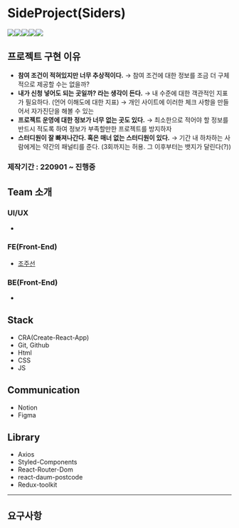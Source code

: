 # SideProject(Siders)

<img src="https://img.shields.io/badge/React-blue?style=for-the-badge&logo=React&logoColor=white"><img src="https://img.shields.io/badge/JS-yellow?style=for-the-badge&logo=javascript&logoColor=white"><img src="https://img.shields.io/badge/HTML-E34F26?style=for-the-badge&logo=HTML5&logoColor=white"><img src="https://img.shields.io/badge/CSS-1572B6?style=for-the-badge&logo=CSS3&logoColor=white"><img src="https://img.shields.io/badge/CRA-09D3AC?style=for-the-badge&logo=Create React App&logoColor=white">

## 프로젝트 구현 이유

-   **참여 조건이 적혀있지만 너무 추상적이다.**
    → 참여 조건에 대한 정보를 조금 더 구체적으로 제공할 수는 없을까?
-   **내가 신청 넣어도 되는 곳일까? 라는 생각이 든다.**
    → 내 수준에 대한 객관적인 지표가 필요하다. (언어 이해도에 대한 지표)
    → 개인 사이트에 이러한 체크 사항을 만들어서 자가진단을 해볼 수 있는
-   **프로젝트 운영에 대한 정보가 너무 없는 곳도 있다.**
    → 최소한으로 적어야 할 정보를 반드시 적도록 하여 정보가 부족할만한 프로젝트를 방지하자
-   **스터디원이 잘 빠져나간다. 혹은 매너 없는 스터디원이 있다.**
    → 기간 내 하차하는 사람에게는 약간의 패널티를 준다. (3회까지는 허용. 그 이후부터는 뱃지가 달린다(?))

### 제작기간 : 220901 ~ 진행중

## Team 소개

### UI/UX

-

### FE(Front-End)

-   [조주선](https://github.com/jusunjo)

### BE(Front-End)

-

## Stack

-   CRA(Create-React-App)
-   Git, Github
-   Html
-   CSS
-   JS

## Communication

-   Notion
-   Figma

## Library

-   Axios
-   Styled-Components
-   React-Router-Dom
-   react-daum-postcode
-   Redux-toolkit

---

## 요구사항
